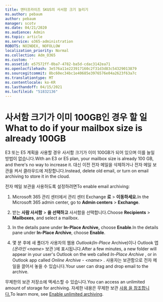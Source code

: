 ```yaml
---
title: 엔터프라이즈 SKUS의 사서함 크기 늘리기
ms.author: pebaum
author: pebaum
manager: scotv
ms.date: 04/21/2020
ms.audience: Admin
ms.topic: article
ms.service: o365-administration
ROBOTS: NOINDEX, NOFOLLOW
localization_priority: Normal
ms.collection: Adm_O365
ms.custom: ''
ms.assetid: e57572ff-0ba7-4782-ba5d-cdac3142ea71
ms.openlocfilehash: 3e576a11e223917160c2f31d3d83c54329013879
ms.sourcegitcommit: 8bc60ec34bc1e40685e3976576e04a2623f63a7c
ms.translationtype: MT
ms.contentlocale: ko-KR
ms.lasthandoff: 04/15/2021
ms.locfileid: "51832136"
---
```

# <a name="what-to-do-if-your-mailbox-size-is-already-100gb"></a><span data-ttu-id="26290-102">사서함 크기가 이미 100GB인 경우 할 일</span><span class="sxs-lookup"><span data-stu-id="26290-102">What to do if your mailbox size is already 100GB</span></span>

<span data-ttu-id="26290-103">E3 또는 E5 계획을 사용할 경우 사서함 크기가 이미 100GB가 되어 있으며 이를 늘일 방법이 없습니다.</span><span class="sxs-lookup"><span data-stu-id="26290-103">With an E3 or E5 plan, your mailbox size is already 100 GB, and there's no way to increase it.</span></span> <span data-ttu-id="26290-104">대신 이전 전자 메일을 삭제하거나 전자 메일 보관을 켜서 클라우드에 저장합니다.</span><span class="sxs-lookup"><span data-stu-id="26290-104">Instead, delete old email, or turn on email archiving to store it in the cloud.</span></span> 
  
<span data-ttu-id="26290-105">전자 메일 보관을 사용하도록 설정하려면</span><span class="sxs-lookup"><span data-stu-id="26290-105">To enable email archiving:</span></span>
  
1. <span data-ttu-id="26290-106">Microsoft 365 관리 센터에서 관리 센터 Exchange **로** \> **이동하세요.**</span><span class="sxs-lookup"><span data-stu-id="26290-106">In the Microsoft 365 admin center, go to **Admin centers** \> **Exchange**.</span></span> 
    
2. <span data-ttu-id="26290-107">받는 **사람 사서함** \> **을 선택하고** 사서함을 선택합니다.</span><span class="sxs-lookup"><span data-stu-id="26290-107">Choose **Recipients** \> **Mailboxes**, and select a mailbox.</span></span> 
    
3. <span data-ttu-id="26290-108">In the details pane under **In-Place Archive,** choose **Enable**.</span><span class="sxs-lookup"><span data-stu-id="26290-108">In the details pane under **In-Place Archive**, choose **Enable**.</span></span> 
    
4. <span data-ttu-id="26290-109">몇 분 후에 새 폴더가 사용자의 웹용 *Outlook(In-Place* Archive)이나 Outlook 앱 *(온라인 \<name\>* 보관 )에 표시됩니다.</span><span class="sxs-lookup"><span data-stu-id="26290-109">After a few minutes, a new folder will appear in your user's Outlook on the web called  *In-Place Archive*  , or in Outlook app called  *Online Archive - \<name\>*  .</span></span> <span data-ttu-id="26290-110">사용자는 보관함으로 전자 메일을 끌어서 놓을 수 있습니다.</span><span class="sxs-lookup"><span data-stu-id="26290-110">Your user can drag and drop email to the archive.</span></span> 
    
<span data-ttu-id="26290-111">무제한의 보관 저장소에 액세스할 수 있습니다.</span><span class="sxs-lookup"><span data-stu-id="26290-111">You can access an unlimited amount of storage for archiving.</span></span> <span data-ttu-id="26290-112">자세한 내용은 무제한 보관 [사용 을 참조합니다.](https://docs.microsoft.com/microsoft-365/compliance/enable-unlimited-archiving)</span><span class="sxs-lookup"><span data-stu-id="26290-112">To learn more, see [Enable unlimited archiving](https://docs.microsoft.com/microsoft-365/compliance/enable-unlimited-archiving).</span></span>
  

